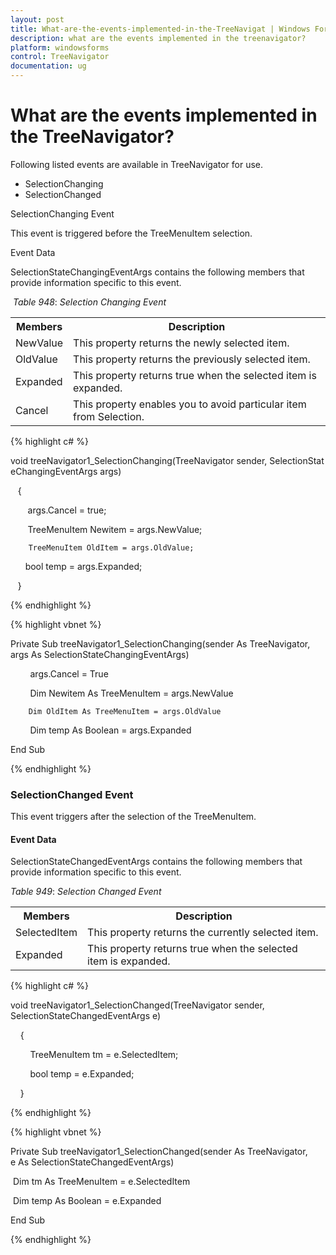 ```yaml
---
layout: post
title: What-are-the-events-implemented-in-the-TreeNavigat | Windows Forms | Syncfusion
description: what are the events implemented in the treenavigator?
platform: windowsforms
control: TreeNavigator
documentation: ug
---
```


# What are the events implemented in the TreeNavigator?

Following listed events are available in TreeNavigator for use.

* SelectionChanging
* SelectionChanged

SelectionChanging Event

This event is triggered before the TreeMenuItem selection.

Event Data

SelectionStateChangingEventArgs contains the following members that provide information specific to this event.

 _Table_ _948_: _Selection Changing Event_

<table>
<tr>
<th>
Members</th><th>
Description</th></tr>
<tr>
<td>
NewValue</td><td>
This property returns the newly selected item.</td></tr>
<tr>
<td>
OldValue</td><td>
This property returns the previously selected item.</td></tr>
<tr>
<td>
Expanded</td><td>
This property returns true when the selected item is expanded.</td></tr>
<tr>
<td>
Cancel</td><td>
This property enables you to avoid particular item from Selection.</td></tr>
</table>


{% highlight c# %}



void treeNavigator1_SelectionChanging(TreeNavigator sender, SelectionStateChangingEventArgs args)

   {

       args.Cancel = true;

       TreeMenuItem Newitem = args.NewValue;

        TreeMenuItem OldItem = args.OldValue;

       bool temp = args.Expanded;

   }


{% endhighlight %}


{% highlight vbnet %}



Private Sub treeNavigator1_SelectionChanging(sender As TreeNavigator, args As SelectionStateChangingEventArgs)



        args.Cancel = True

        Dim Newitem As TreeMenuItem = args.NewValue

        Dim OldItem As TreeMenuItem = args.OldValue

        Dim temp As Boolean = args.Expanded



End Sub


{% endhighlight %}


### SelectionChanged Event

This event triggers after the selection of the TreeMenuItem.

#### Event Data

SelectionStateChangedEventArgs contains the following members that provide information specific to this event.

_Table_ _949_: _Selection Changed Event_

<table>
<tr>
<th>
Members</th><th>
Description</th></tr>
<tr>
<td>
SelectedItem</td><td>
This property returns the currently selected item.</td></tr>
<tr>
<td>
Expanded</td><td>
This property returns true when the selected item is expanded.</td></tr>
</table>


{% highlight c# %}



void treeNavigator1_SelectionChanged(TreeNavigator sender, SelectionStateChangedEventArgs e)

    {

        TreeMenuItem tm = e.SelectedItem;

        bool temp = e.Expanded;

    }

{% endhighlight %}

{% highlight vbnet %}



Private Sub treeNavigator1_SelectionChanged(sender As TreeNavigator, e As SelectionStateChangedEventArgs)



   Dim tm As TreeMenuItem = e.SelectedItem

   Dim temp As Boolean = e.Expanded



End Sub

{% endhighlight %}

